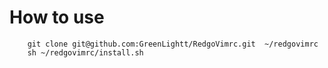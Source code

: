 # How to use
```
    git clone git@github.com:GreenLightt/RedgoVimrc.git  ~/redgovimrc
    sh ~/redgovimrc/install.sh
```
